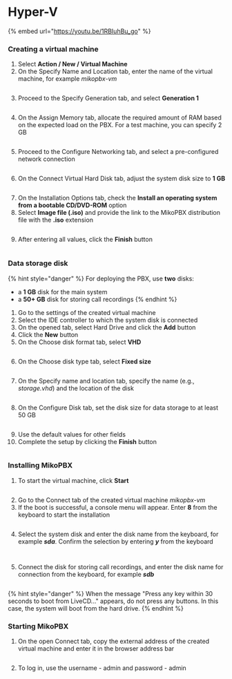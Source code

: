 # Hyper-V

{% embed url="https://youtu.be/1RBIuhBu_go" %}

### **Creating a virtual machine**

1. Select **Action / New / Virtual Machine**
2. On the Specify Name and Location tab, enter the name of the virtual machine, for example _mikopbx-vm_

<figure><img src="../../.gitbook/assets/MikoPBXHyperVInstallation_1.png" alt=""><figcaption></figcaption></figure>

3. Proceed to the Specify Generation tab, and select **Generation 1**

<figure><img src="../../.gitbook/assets/MikoPBXHyperVInstallation_2.png" alt=""><figcaption></figcaption></figure>

4. On the Assign Memory tab, allocate the required amount of RAM based on the expected load on the PBX. For a test machine, you can specify 2 GB

<figure><img src="../../.gitbook/assets/MikoPBXHyperVInstallation_3.png" alt=""><figcaption></figcaption></figure>

5. Proceed to the Configure Networking tab, and select a pre-configured network connection

<figure><img src="../../.gitbook/assets/MikoPBXHyperVInstallation_4.png" alt=""><figcaption></figcaption></figure>

6. On the Connect Virtual Hard Disk tab, adjust the system disk size to **1 GB**

<figure><img src="../../.gitbook/assets/MikoPBXHyperVInstallation_5.png" alt=""><figcaption></figcaption></figure>

7. On the Installation Options tab, check the **Install an operating system from a bootable CD/DVD-ROM** option
8. Select **Image file (.iso)** and provide the link to the MikoPBX distribution file with the **.iso** extension

<figure><img src="../../.gitbook/assets/MikoPBXHyperVInstallation_6.png" alt=""><figcaption></figcaption></figure>

9. After entering all values, click the **Finish** button

<figure><img src="../../.gitbook/assets/MikoPBXHyperVInstallation_7.png" alt=""><figcaption></figcaption></figure>

### **Data storage disk**

{% hint style="danger" %}
For deploying the PBX, use **two** disks:

* a **1 GB** disk for the main system
* a **50+ GB** disk for storing call recordings
{% endhint %}

1. Go to the settings of the created virtual machine
2. Select the IDE controller to which the system disk is connected
3. On the opened tab, select Hard Drive and click the **Add** button
4. Click the **New** button
5. On the Choose disk format tab, select **VHD**

<figure><img src="../../.gitbook/assets/MikoPBXHyperVInstallation_8.png" alt=""><figcaption></figcaption></figure>

6. On the Choose disk type tab, select **Fixed size**

<figure><img src="../../.gitbook/assets/MikoPBXHyperVInstallation_9.png" alt=""><figcaption></figcaption></figure>

7. On the Specify name and location tab, specify the name (e.g., _storage.vhd_) and the location of the disk

<figure><img src="../../.gitbook/assets/MikoPBXHyperVInstallation_10.png" alt=""><figcaption></figcaption></figure>

8. On the Configure Disk tab, set the disk size for data storage to at least 50 GB

<figure><img src="../../.gitbook/assets/MikoPBXHyperVInstallation_11.png" alt=""><figcaption></figcaption></figure>

9. Use the default values for other fields
10. Complete the setup by clicking the **Finish** button

<figure><img src="../../.gitbook/assets/MikoPBXHyperVInstallation_12.png" alt=""><figcaption></figcaption></figure>

### **Installing MikoPBX**

1. To start the virtual machine, click **Start**

<figure><img src="../../.gitbook/assets/MikoPBXHyperVInstallation_13.png" alt=""><figcaption></figcaption></figure>

2. Go to the Connect tab of the created virtual machine _mikopbx-vm_
3. If the boot is successful, a console menu will appear. Enter **8** from the keyboard to start the installation

<figure><img src="../../.gitbook/assets/MikoPBXHyperVInstallation_14.png" alt=""><figcaption></figcaption></figure>

4. Select the system disk and enter the disk name from the keyboard, for example _**sda**_. Confirm the selection by entering _**y**_ from the keyboard

<figure><img src="../../.gitbook/assets/MikoPBXHyperVInstallation_15.png" alt=""><figcaption></figcaption></figure>

<figure><img src="../../.gitbook/assets/MikoPBXHyperVInstallation_16.png" alt=""><figcaption></figcaption></figure>

5. Connect the disk for storing call recordings, and enter the disk name for connection from the keyboard, for example _**sdb**_

<figure><img src="../../.gitbook/assets/MikoPBXHyperVInstallation_17.png" alt=""><figcaption></figcaption></figure>

{% hint style="danger" %}
When the message "Press any key within 30 seconds to boot from LiveCD..." appears, do not press any buttons. In this case, the system will boot from the hard drive.
{% endhint %}

### **Starting MikoPBX**

1. On the open Connect tab, copy the external address of the created virtual machine and enter it in the browser address bar

<figure><img src="../../.gitbook/assets/MikoPBXHyperVInstallation_18.png" alt=""><figcaption></figcaption></figure>

2. To log in, use the username - admin and password - admin

<figure><img src="../../.gitbook/assets/MikoPBXHyperVInstallation_20.png" alt=""><figcaption></figcaption></figure>
